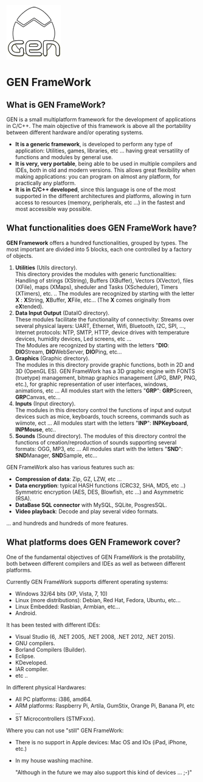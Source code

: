 ![GEN FrameWork](\Resources\Logos\Icons\Icon_144.png "GEN FrameWork")

# GEN FrameWork

## What is GEN FrameWork?

GEN is a small multiplatform framework for the development of applications in C/C++. The main objective of this framework is above all the portability between different hardware and/or operating systems.

- **It is a generic framework**, is developed to perform any type of application: Utilities, games, libraries, etc ... having great versatility of functions and modules by general use.
- **It is very, very portable**, being able to be used in multiple compilers and IDEs, both in old and modern versions. This allows great flexibility when making applications: you can program on almost any platform, for practically any platform.
- **It is in C/C++ developed**, since this language is one of the most supported in the different architectures and platforms, allowing in turn access to resources (memory, peripherals, etc ...) in the fastest and most accessible way possible.


## What functionalities does GEN FrameWork have?

**GEN Framework** offers a hundred functionalities, grouped by types. The most important are divided into 5 blocks, each one controlled by a factory of objects.

1. **Utilities** (Utils directory).  
This directory provides the modules with generic functionalities: Handling of strings (XString), Buffers (XBuffer), Vectors (XVector), files (XFile), maps (XMaps), sheduler and Tasks (XScheduler), Timers (XTimers), etc. ..
The modules are recognized by starting with the letter **X** : **X**String, **X**Buffer, **X**File, etc...
(The **X** comes originally from e**X**tended).  
2. **Data Input Output** (DataIO directory).  
These modules facilitate the functionality of connectivity: Streams over several physical layers: UART, Ethernet, Wifi, Bluetooth, I2C, SPI, ..., Internet protocols: NTP, SMTP, HTTP, device drives with temperature devices, humidity devices, Led screens, etc ...  
The Modules are recognized by starting with the letters "**DIO**: **DIO**Stream, **DIO**WebServer, **DIO**Ping, etc...
3. **Graphics** (Graphic directory).   
The modules in this directory provide graphic functions, both in 2D and 3D (OpenGL ES). GEN FrameWork has a 3D graphic engine with FONTS (truetype) management, bitmap graphics management (JPG, BMP, PNG, etc.), for graphic representation of user interfaces, windows, animations, etc ...
All modules start with the letters "**GRP**": **GRP**Screen, **GRP**Canvas, etc...
4. **Inputs** (Input directory).  
The modules in this directory control the functions of input and output devices such as mice, keyboards, touch screens, commands such as wiimote, ect ...
All modules start with the letters "**INP**": **INPKeyboard**, **INPMouse**, etc..
5. **Sounds** (Sound directory).
The modules of this directory control the functions of creation/reproduction of sounds supporting several formats: OGG, MP3, etc ...
All modules start with the letters "**SND**": **SND**Manager, **SND**Sample, etc...

GEN FrameWork also has various features such as:
- **Compression of data**: Zip, GZ, LZW, etc ...
- **Data encryption**: typical HASH functions (CRC32, SHA, MD5, etc ..) Symmetric encryption (AES, DES, Blowfish, etc ...) and Asymmetric (RSA).
- **DataBase SQL connector** with MySQL, SQLite, PosgresSQL.
- **Video playback**: Decode and play several video formats.


... and hundreds and hundreds of more features.


## What platforms does GEN Framework cover?

One of the fundamental objectives of GEN FrameWork is the protability, both between different compilers and IDEs as well as between different platforms.

Currently GEN FrameWork supports different operating systems:
- Windows 32/64 bits (XP, Vista, 7, 10)
- Linux (more distributions): Debian, Red Hat, Fedora, Ubuntu, etc...
- Linux Embedded: Rasbian, Armbian, etc...
- Android.

It has been tested with different IDEs: 
- Visual Studio  (6, .NET 2005, .NET 2008, .NET 2012, .NET 2015).
- GNU compilers.
- Borland Compilers (Builder).
- Eclipse.
- KDeveloped.
- IAR compiler.
- etc ..

In different physical Hardwares:
- All PC platforms: i386, amd64.
- ARM platforms: Raspberry Pi, Artila, GumStix, Orange Pi, Banana PI, etc ...
- ST Microcontrollers (STMFxxx).

Where you can not use "still" GEN FrameWork:
- There is no support in Apple devices: Mac OS and IOs (iPad, iPhone, etc.)
- In my house washing machine.

  "Although in the future we may also support this kind of devices ...     ;-)"
